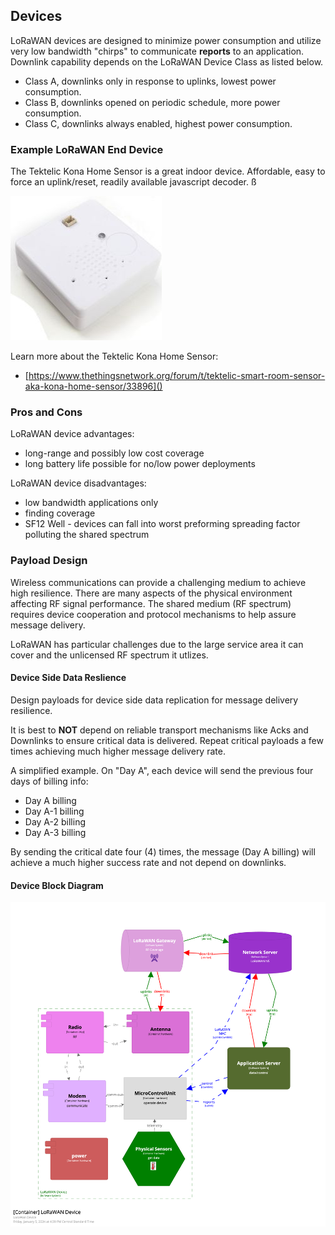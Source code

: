 ## Devices

LoRaWAN devices are designed to minimize power consumption and utilize very low bandwidth "chirps" to communicate **reports** to an application. Downlink capability depends on the LoRaWAN Device Class as listed below.
- Class A, downlinks only in response to uplinks, lowest power consumption.
- Class B, downlinks opened on periodic schedule, more power consumption.
- Class C, downlinks always enabled, highest power consumption.

### Example LoRaWAN End Device
The Tektelic Kona Home Sensor is a great indoor device. Affordable, easy to force an uplink/reset, readily available javascript decoder. ß

![Tektelic Kona HomeSensor](images/konahomesensor.jpg)

Learn more about the Tektelic Kona Home Sensor:
- [https://www.thethingsnetwork.org/forum/t/tektelic-smart-room-sensor-aka-kona-home-sensor/33896]()


### Pros and Cons
LoRaWAN device advantages:
- long-range and possibly low cost coverage
- long battery life possible for no/low power deployments

LoRaWAN device disadvantages:
- low bandwidth applications only
- finding coverage
- SF12 Well - devices can fall into worst preforming spreading factor polluting the shared spectrum

### Payload Design

Wireless communications can provide a challenging medium to achieve high resilience. There are many aspects of the physical environment affecting RF signal performance. The shared medium (RF spectrum) requires device cooperation and protocol mechanisms to help assure message delivery. 

LoRaWAN has particular challenges due to the large service area it can cover and the unlicensed RF spectrum it utlizes.

#### Device Side Data Reslience

Design payloads for device side data replication for message delivery resilience.

It is best to **NOT** depend on reliable transport mechanisms like Acks and Downlinks to ensure critical data is delivered. Repeat critical payloads a few times achieving much higher message delivery rate. 

A simplified example. On "Day A", each device will send the previous four days of billing info:
  - Day A billing
  - Day A-1 billing
  - Day A-2 billing
  - Day A-3 billing

By sending the critical date four (4) times, the message (Day A billing) will achieve a much higher success rate and not depend on downlinks.

#### Device Block Diagram

![Device Block Diagram](diagrams/structurizr-1-device_CONTAINERS.png)
